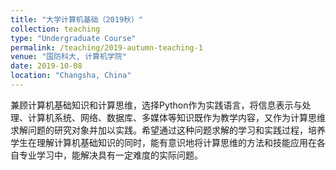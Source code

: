 ```yaml
---
title: "大学计算机基础（2019秋）"
collection: teaching
type: "Undergraduate Course"
permalink: /teaching/2019-autumn-teaching-1
venue: "国防科大, 计算机学院"
date: 2019-10-08
location: "Changsha, China"
---
```


兼顾计算机基础知识和计算思维，选择Python作为实践语言，将信息表示与处理、计算机系统、网络、数据库、多媒体等知识既作为教学内容，又作为计算思维求解问题的研究对象并加以实践。希望通过这种问题求解的学习和实践过程，培养学生在理解计算机基础知识的同时，能有意识地将计算思维的方法和技能应用在各自专业学习中，能解决具有一定难度的实际问题。
